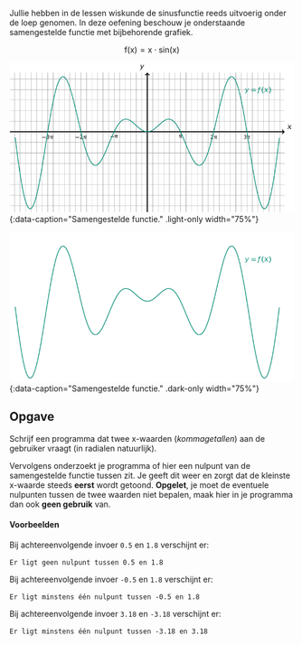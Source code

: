 Jullie hebben in de lessen wiskunde de sinusfunctie reeds uitvoerig onder de loep genomen. In deze oefening beschouw je onderstaande  samengestelde functie met bijbehorende grafiek.

$$
\mathsf{f(x) = x\cdot sin(x)}
$$

![Samengestelde functie.](media/image.png "Samengestelde functie."){:data-caption="Samengestelde functie." .light-only width="75%"}

![Samengestelde functie.](media/image_dark.png "Samengestelde functie."){:data-caption="Samengestelde functie." .dark-only width="75%"}

## Opgave
Schrijf een programma dat twee x-waarden (*kommagetallen*) aan de gebruiker vraagt (in radialen natuurlijk). 

Vervolgens onderzoekt je programma of hier een nulpunt van de samengestelde functie tussen zit. Je geeft dit weer en zorgt dat de kleinste x-waarde steeds **eerst** wordt getoond. **Opgelet**, je moet de eventuele nulpunten tussen de twee waarden niet bepalen, maak hier in je programma dan ook **geen gebruik** van.

#### Voorbeelden
Bij achtereenvolgende invoer `0.5` en `1.8` verschijnt er:
```
Er ligt geen nulpunt tussen 0.5 en 1.8
```

Bij achtereenvolgende invoer `-0.5` en `1.8` verschijnt er:
```
Er ligt minstens één nulpunt tussen -0.5 en 1.8
```

Bij achtereenvolgende invoer `3.18` en `-3.18` verschijnt er:
```
Er ligt minstens één nulpunt tussen -3.18 en 3.18
```